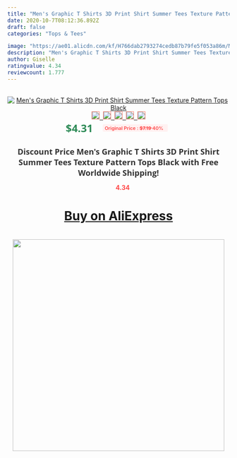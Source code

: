 ```yaml
---
title: "Men's Graphic T Shirts 3D Print Shirt Summer Tees Texture Pattern Tops Black"
date: 2020-10-7T08:12:36.892Z
draft: false
categories: "Tops & Tees"

image: "https://ae01.alicdn.com/kf/H766dab2793274cedb87b79fe5f053a86m/Men-s-Graphic-T-Shirts-3D-Print-Shirt-Summer-Tees-Texture-Pattern-Tops-Black.jpg"
description: "Men's Graphic T Shirts 3D Print Shirt Summer Tees Texture Pattern Tops Black"
author: Giselle
ratingvalue: 4.34
reviewcount: 1.777
---
```

<br>
<div style="text-align: center;">
<a href="https://s.click.aliexpress.com/e/_AOZPqz" target="_blank" rel="nofollow noopener noreferrer"><img alt="Men's Graphic T Shirts 3D Print Shirt Summer Tees Texture Pattern Tops Black" class="magnifier-image" src="https://ae01.alicdn.com/kf/H766dab2793274cedb87b79fe5f053a86m/Men-s-Graphic-T-Shirts-3D-Print-Shirt-Summer-Tees-Texture-Pattern-Tops-Black.jpg_640x640.jpg">
<br>
<img style="border:1px solid salmon" src="https://ae01.alicdn.com/kf/H766dab2793274cedb87b79fe5f053a86m/Men-s-Graphic-T-Shirts-3D-Print-Shirt-Summer-Tees-Texture-Pattern-Tops-Black.jpg_120x120.jpg">&nbsp;&nbsp;<img style="border:1px solid salmon" src="https://ae01.alicdn.com/kf/H1985c41eabe94a41bcd28ade71595f7eZ/Men-s-Graphic-T-Shirts-3D-Print-Shirt-Summer-Tees-Texture-Pattern-Tops-Black.jpg_120x120.jpg">&nbsp;&nbsp;<img style="border:1px solid salmon" src="_120x120.jpg">&nbsp;&nbsp;<img style="border:1px solid salmon" src="_120x120.jpg">&nbsp;&nbsp;<img style="border:1px solid salmon" src="_120x120.jpg"></a></div><br0>
<div style="text-align: center;"><span style="background-color: white; border: 0px; box-sizing: border-box; color: seagreen; display: inline-block; font-family: &quot;open sans&quot; , &quot;arial&quot; , &quot;helvetica&quot; , sans-serif , &quot;heiti&quot;; font-size: 24px; font-stretch: inherit; font-weight: 700; line-height: inherit; margin: 0px 10px 0px 0px; padding: 0px; vertical-align: middle;">$4.31 </span>
<span style="background: rgb(255 , 241 , 241); border-radius: 3px; border: 0px; box-sizing: border-box; color: #ff4747; display: inline-block; font-family: inherit; font-size: 12px; font-stretch: inherit; font-style: inherit; font-variant: inherit; font-weight: 600; line-height: inherit; margin: 0px; padding: 2px 5px; transform: scale(0.9); vertical-align: middle;">Original Price : <b style="text-decoration: line-through;">$7.19 </b> 40%&nbsp;&nbsp;</span></div>
<h1 style="color: #333333; display: inline-block; font-family: &quot;open sans&quot; , &quot;arial&quot; , &quot;helvetica&quot; , sans-serif , &quot;heiti&quot;; font-size: 18px; font-stretch: inherit; font-weight: 700; text-align: center;">Discount Price Men's Graphic T Shirts 3D Print Shirt Summer Tees Texture Pattern Tops Black with Free Worldwide Shipping!</h1>
<div style="color: #ff4747; text-align: center;">
<img src="https://4.bp.blogspot.com/-M0ZcTcb-5uY/XleCXlxnR4I/AAAAAAAAAEc/OrjgMkXV1oMQFaCRZj5HQwOCBcu3w1FegCPcBGAYYCw/s1600/star.png" style="height: 15px;">&nbsp;<b>4.34</b></div>
<div class="button_cont" align="center"><a class="buynow_a" href="https://s.click.aliexpress.com/e/_AOZPqz" target="_blank" rel="nofollow noopener noreferrer"><H1>Buy on AliExpress</H1></a></div><br>
<div class="separator" style="clear: both; text-align: center;">
<img src="https://lh3.googleusercontent.com/-pTy5HemUv9M/XlePHvY0dAI/AAAAAAAAAE4/0nX5iRUoIWY8eMW9Dpxeirr157OZliDIgCLcBGAsYHQ/s1600/badge.gif" width="480">
</div>
